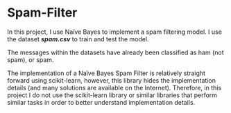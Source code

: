 # Spam-Filter

In this project, I use Naïve Bayes to implement a spam filtering model. I use the dataset <b><i>spam.csv</i></b> to train and test the model.

The messages within the datasets have already been classified as ham (not spam), or spam.

The implementation of a Naïve Bayes Spam Filter is relatively straight forward using scikit-learn, however, this library hides the implementation details (and many solutions are available on the Internet). Therefore, in this project I do not use the scikit-learn library or similar libraries that perform similar tasks in order to better understand implementation details. 
